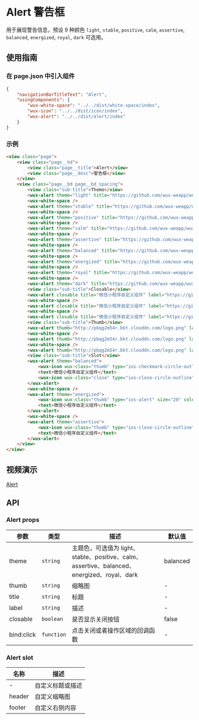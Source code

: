 # Alert 警告框

用于展现警告信息，预设 9 种颜色 `light`, `stable`, `positive`, `calm`, `assertive`, `balanced`, `energized`, `royal`, `dark` 可选用。

## 使用指南

### 在 page.json 中引入组件

```json
{
    "navigationBarTitleText": "Alert",
    "usingComponents": {
        "wux-white-space": "../../dist/white-space/index",
        "wux-icon": "../../dist/icon/index",
        "wux-alert": "../../dist/alert/index"
    }
}
```

### 示例

```html
<view class="page">
    <view class="page__hd">
        <view class="page__title">Alert</view>
        <view class="page__desc">警告框</view>
    </view>
    <view class="page__bd page__bd_spacing">
        <view class="sub-title">Theme</view>
        <wux-alert theme="light" title="https://github.com/wux-weapp/wux-weapp" />
        <wux-white-space />
        <wux-alert theme="stable" title="https://github.com/wux-weapp/wux-weapp" />
        <wux-white-space />
        <wux-alert theme="positive" title="https://github.com/wux-weapp/wux-weapp" />
        <wux-white-space />
        <wux-alert theme="calm" title="https://github.com/wux-weapp/wux-weapp" />
        <wux-white-space />
        <wux-alert theme="assertive" title="https://github.com/wux-weapp/wux-weapp" />
        <wux-white-space />
        <wux-alert theme="balanced" title="https://github.com/wux-weapp/wux-weapp" />
        <wux-white-space />
        <wux-alert theme="energized" title="https://github.com/wux-weapp/wux-weapp" />
        <wux-white-space />
        <wux-alert theme="royal" title="https://github.com/wux-weapp/wux-weapp" />
        <wux-white-space />
        <wux-alert theme="dark" title="https://github.com/wux-weapp/wux-weapp" />
        <view class="sub-title">Closable</view>
        <wux-alert closable title="微信小程序自定义组件" label="https://github.com/wux-weapp/wux-weapp" />
        <wux-white-space />
        <wux-alert closable title="微信小程序自定义组件" label="https://github.com/wux-weapp/wux-weapp" />
        <wux-white-space />
        <wux-alert closable title="微信小程序自定义组件" label="https://github.com/wux-weapp/wux-weapp" />
        <view class="sub-title">Thumb</view>
        <wux-alert thumb="http://pbqg2m54r.bkt.clouddn.com/logo.png" label="https://github.com/wux-weapp/wux-weapp" />
        <wux-white-space />
        <wux-alert thumb="http://pbqg2m54r.bkt.clouddn.com/logo.png" label="https://github.com/wux-weapp/wux-weapp" />
        <wux-white-space />
        <wux-alert thumb="http://pbqg2m54r.bkt.clouddn.com/logo.png" label="https://github.com/wux-weapp/wux-weapp" />
        <view class="sub-title">Slot</view>
        <wux-alert theme="balanced">
            <wux-icon wux-class="thumb" type="ios-checkmark-circle-outline" size="20" color="#fff" slot="header" />
            <text>微信小程序自定义组件</text>
            <wux-icon wux-class="close" type="ios-close-circle-outline" size="20" color="#fff" slot="footer" />
        </wux-alert>
        <wux-white-space />
        <wux-alert theme="energized">
            <wux-icon wux-class="thumb" type="ios-alert" size="20" color="#fff" slot="header" />
            <text>微信小程序自定义组件</text>
        </wux-alert>
        <wux-white-space />
        <wux-alert theme="assertive">
            <wux-icon wux-class="thumb" type="ios-close-circle-outline" size="20" color="#fff" slot="header" />
            <text>微信小程序自定义组件</text>
        </wux-alert>
    </view>
</view>
```

## 视频演示

[Alert](./_media/alert.mp4 ':include :type=iframe width=375px height=667px')

## API

### Alert props

| 参数 | 类型 | 描述 | 默认值 |
| --- | --- | --- | --- |
| theme | <code>string</code> | 主题色，可选值为 light、stable、positive、calm、assertive、balanced、energized、royal、dark | balanced |
| thumb | <code>string</code> | 缩略图 | - |
| title | <code>string</code> | 标题 | - |
| label | <code>string</code> | 描述 | - |
| closable | <code>boolean</code> | 是否显示关闭按钮 | false |
| bind:click | <code>function</code> | 点击关闭或者操作区域的回调函数 | - |

### Alert slot

| 名称 | 描述 |
| --- | --- |
| - | 自定义标题或描述 |
| header | 自定义缩略图 |
| footer | 自定义右侧内容 |